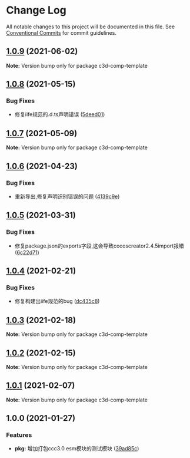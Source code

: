 # Change Log

All notable changes to this project will be documented in this file.
See [Conventional Commits](https://conventionalcommits.org) for commit guidelines.

## [1.0.9](https://github.com/AILHC/EasyGameFrameworkOpen/compare/c3d-comp-template@1.0.8...c3d-comp-template@1.0.9) (2021-06-02)

**Note:** Version bump only for package c3d-comp-template





## [1.0.8](https://github.com/AILHC/EasyGameFrameworkOpen/compare/c3d-comp-template@1.0.7...c3d-comp-template@1.0.8) (2021-05-15)


### Bug Fixes

* 修复iife规范的.d.ts声明错误 ([5deed01](https://github.com/AILHC/EasyGameFrameworkOpen/commit/5deed01795ca4abab2bbafbb7b55664d4d23be8f))





## [1.0.7](https://github.com/AILHC/EasyGameFrameworkOpen/compare/c3d-comp-template@1.0.6...c3d-comp-template@1.0.7) (2021-05-09)

**Note:** Version bump only for package c3d-comp-template





## [1.0.6](https://github.com/AILHC/EasyGameFrameworkOpen/compare/c3d-comp-template@1.0.5...c3d-comp-template@1.0.6) (2021-04-23)


### Bug Fixes

* 重新导出,修复声明识别错误的问题 ([4139c9e](https://github.com/AILHC/EasyGameFrameworkOpen/commit/4139c9ece90ef11d12374a42065bf89ebe44d053))





## [1.0.5](https://github.com/AILHC/EasyGameFrameworkOpen/compare/c3d-comp-template@1.0.4...c3d-comp-template@1.0.5) (2021-03-31)


### Bug Fixes

* 修复package.json的exports字段,这会导致cocoscreator2.4.5import报错 ([6c22d71](https://github.com/AILHC/EasyGameFrameworkOpen/commit/6c22d71f6f32ec566b95e7b299ec91e732e99585))





## [1.0.4](https://github.com/AILHC/EasyGameFrameworkOpen/compare/c3d-comp-template@1.0.3...c3d-comp-template@1.0.4) (2021-02-21)


### Bug Fixes

* 修复构建出iife规范的bug ([dc435c8](https://github.com/AILHC/EasyGameFrameworkOpen/commit/dc435c8ed264447b8a80263e7d157b1576c414b3))





## [1.0.3](https://github.com/AILHC/EasyGameFrameworkOpen/compare/c3d-comp-template@1.0.2...c3d-comp-template@1.0.3) (2021-02-18)

**Note:** Version bump only for package c3d-comp-template





## [1.0.2](https://github.com/AILHC/EasyGameFrameworkOpen/compare/c3d-comp-template@1.0.1...c3d-comp-template@1.0.2) (2021-02-15)

**Note:** Version bump only for package c3d-comp-template





## [1.0.1](https://github.com/AILHC/EasyGameFrameworkOpen/compare/c3d-comp-template@1.0.0...c3d-comp-template@1.0.1) (2021-02-07)

**Note:** Version bump only for package c3d-comp-template






## 1.0.0 (2021-01-27)

### Features

* **pkg:** 增加打包ccc3.0 esm模块的测试模块 ([39ad85c](https://github.com/AILHC/EasyGameFrameworkOpen/commit/39ad85c766a6e14781d72aa437b13071e35896d7))
